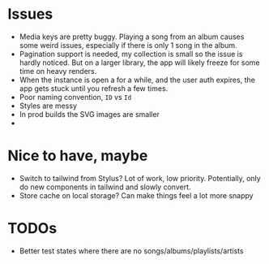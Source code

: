 
# Issues

- Media keys are pretty buggy. Playing a song from an album causes some weird issues, especially if there is only 1 song in the album.
- Pagination support is needed, my collection is small so the issue is hardly noticed. But on a larger library, the app will likely freeze for some time on heavy renders.
- When the instance is open a for a while, and the user auth expires, the app gets stuck until you refresh a few times.
- Poor naming convention, `ID` vs `Id`
- Styles are messy
- In prod builds the SVG images are smaller
- 
# Nice to have, maybe

- Switch to tailwind from Stylus? Lot of work, low priority. Potentially, only do new components in tailwind and slowly convert.
- Store cache on local storage? Can make things feel a lot more snappy

# TODOs
- Better test states where there are no songs/albums/playlists/artists